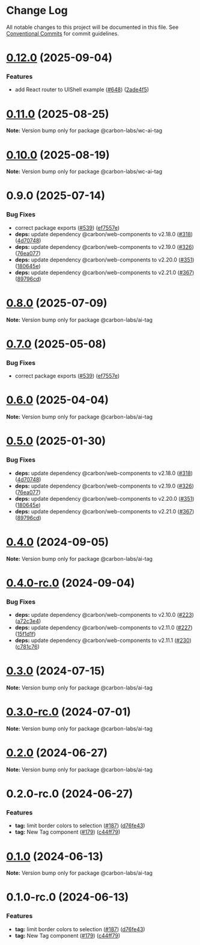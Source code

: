 # Change Log

All notable changes to this project will be documented in this file.
See [Conventional Commits](https://conventionalcommits.org) for commit guidelines.

# [0.12.0](https://github.com/carbon-design-system/carbon-labs/compare/@carbon-labs/wc-ai-tag@0.11.0...@carbon-labs/wc-ai-tag@0.12.0) (2025-09-04)


### Features

* add React router to UIShell example ([#648](https://github.com/carbon-design-system/carbon-labs/issues/648)) ([2ade4f5](https://github.com/carbon-design-system/carbon-labs/commit/2ade4f50e84123a21081ab47751da99549624f47))





# [0.11.0](https://github.com/carbon-design-system/carbon-labs/compare/@carbon-labs/wc-ai-tag@0.10.0...@carbon-labs/wc-ai-tag@0.11.0) (2025-08-25)

**Note:** Version bump only for package @carbon-labs/wc-ai-tag





# [0.10.0](https://github.com/carbon-design-system/carbon-labs/compare/@carbon-labs/wc-ai-tag@0.9.0...@carbon-labs/wc-ai-tag@0.10.0) (2025-08-19)

**Note:** Version bump only for package @carbon-labs/wc-ai-tag





# 0.9.0 (2025-07-14)


### Bug Fixes

* correct package exports ([#539](https://github.com/carbon-design-system/carbon-labs/issues/539)) ([ef7557e](https://github.com/carbon-design-system/carbon-labs/commit/ef7557e10c1385a6bdc60d32361ce7ba2dad263c))
* **deps:** update dependency @carbon/web-components to v2.18.0 ([#318](https://github.com/carbon-design-system/carbon-labs/issues/318)) ([4d70748](https://github.com/carbon-design-system/carbon-labs/commit/4d707483ceb69b728c75b4e05746eccbf2d2edb9))
* **deps:** update dependency @carbon/web-components to v2.19.0 ([#326](https://github.com/carbon-design-system/carbon-labs/issues/326)) ([76ea077](https://github.com/carbon-design-system/carbon-labs/commit/76ea077a3b1aa313e47b399cd9cea865d9d37641))
* **deps:** update dependency @carbon/web-components to v2.20.0 ([#351](https://github.com/carbon-design-system/carbon-labs/issues/351)) ([180645e](https://github.com/carbon-design-system/carbon-labs/commit/180645e976108e588d302dffb2b93fa8c2e688da))
* **deps:** update dependency @carbon/web-components to v2.21.0 ([#367](https://github.com/carbon-design-system/carbon-labs/issues/367)) ([89796cd](https://github.com/carbon-design-system/carbon-labs/commit/89796cdbf0cf36a338102638362855d5ebc76bf5))





# [0.8.0](https://github.com/carbon-design-system/carbon-labs/compare/@carbon-labs/ai-tag@0.7.0...@carbon-labs/ai-tag@0.8.0) (2025-07-09)

**Note:** Version bump only for package @carbon-labs/ai-tag





# [0.7.0](https://github.com/carbon-design-system/carbon-labs/compare/@carbon-labs/ai-tag@0.6.0...@carbon-labs/ai-tag@0.7.0) (2025-05-08)


### Bug Fixes

* correct package exports ([#539](https://github.com/carbon-design-system/carbon-labs/issues/539)) ([ef7557e](https://github.com/carbon-design-system/carbon-labs/commit/ef7557e10c1385a6bdc60d32361ce7ba2dad263c))





# [0.6.0](https://github.com/carbon-design-system/carbon-labs/compare/@carbon-labs/ai-tag@0.5.0...@carbon-labs/ai-tag@0.6.0) (2025-04-04)

**Note:** Version bump only for package @carbon-labs/ai-tag





# [0.5.0](https://github.com/carbon-design-system/carbon-labs/compare/@carbon-labs/ai-tag@0.3.0-rc.0...@carbon-labs/ai-tag@0.5.0) (2025-01-30)


### Bug Fixes

* **deps:** update dependency @carbon/web-components to v2.18.0 ([#318](https://github.com/carbon-design-system/carbon-labs/issues/318)) ([4d70748](https://github.com/carbon-design-system/carbon-labs/commit/4d707483ceb69b728c75b4e05746eccbf2d2edb9))
* **deps:** update dependency @carbon/web-components to v2.19.0 ([#326](https://github.com/carbon-design-system/carbon-labs/issues/326)) ([76ea077](https://github.com/carbon-design-system/carbon-labs/commit/76ea077a3b1aa313e47b399cd9cea865d9d37641))
* **deps:** update dependency @carbon/web-components to v2.20.0 ([#351](https://github.com/carbon-design-system/carbon-labs/issues/351)) ([180645e](https://github.com/carbon-design-system/carbon-labs/commit/180645e976108e588d302dffb2b93fa8c2e688da))
* **deps:** update dependency @carbon/web-components to v2.21.0 ([#367](https://github.com/carbon-design-system/carbon-labs/issues/367)) ([89796cd](https://github.com/carbon-design-system/carbon-labs/commit/89796cdbf0cf36a338102638362855d5ebc76bf5))





# [0.4.0](https://github.com/carbon-design-system/carbon-labs/compare/@carbon-labs/ai-tag@0.4.0-rc.0...@carbon-labs/ai-tag@0.4.0) (2024-09-05)

**Note:** Version bump only for package @carbon-labs/ai-tag





# [0.4.0-rc.0](https://github.com/carbon-design-system/carbon-labs/compare/@carbon-labs/ai-tag@0.3.0-rc.0...@carbon-labs/ai-tag@0.4.0-rc.0) (2024-09-04)


### Bug Fixes

* **deps:** update dependency @carbon/web-components to v2.10.0 ([#223](https://github.com/carbon-design-system/carbon-labs/issues/223)) ([a72c3e4](https://github.com/carbon-design-system/carbon-labs/commit/a72c3e4bc8dbd4063feac9352490ded6819e432c))
* **deps:** update dependency @carbon/web-components to v2.11.0 ([#227](https://github.com/carbon-design-system/carbon-labs/issues/227)) ([15f1d1f](https://github.com/carbon-design-system/carbon-labs/commit/15f1d1f75f31dbd9cfbb46cbfcb96b02492dbd4d))
* **deps:** update dependency @carbon/web-components to v2.11.1 ([#230](https://github.com/carbon-design-system/carbon-labs/issues/230)) ([c781c76](https://github.com/carbon-design-system/carbon-labs/commit/c781c76d23d4d268c77ea4dc3f98a38c898f2d51))





# [0.3.0](https://github.com/carbon-design-system/carbon-labs/compare/@carbon-labs/ai-tag@0.3.0-rc.0...@carbon-labs/ai-tag@0.3.0) (2024-07-15)

**Note:** Version bump only for package @carbon-labs/ai-tag





# [0.3.0-rc.0](https://github.com/carbon-design-system/carbon-labs/compare/@carbon-labs/ai-tag@0.2.0...@carbon-labs/ai-tag@0.3.0-rc.0) (2024-07-01)

**Note:** Version bump only for package @carbon-labs/ai-tag





# [0.2.0](https://github.com/carbon-design-system/carbon-labs/compare/@carbon-labs/ai-tag@0.2.0-rc.0...@carbon-labs/ai-tag@0.2.0) (2024-06-27)

**Note:** Version bump only for package @carbon-labs/ai-tag





# 0.2.0-rc.0 (2024-06-27)


### Features

* **tag:** limit border colors to selection ([#187](https://github.com/carbon-design-system/carbon-labs/issues/187)) ([d76fe43](https://github.com/carbon-design-system/carbon-labs/commit/d76fe4379587ba5fe87ac91895cfaeb223ebd81f))
* **tag:** New Tag component ([#179](https://github.com/carbon-design-system/carbon-labs/issues/179)) ([c44ff79](https://github.com/carbon-design-system/carbon-labs/commit/c44ff7938a1a9db2e0cc1239350cd3b978dafc25))





# [0.1.0](https://github.com/carbon-design-system/carbon-labs/compare/@carbon-labs/ai-tag@0.1.0-rc.0...@carbon-labs/ai-tag@0.1.0) (2024-06-13)

**Note:** Version bump only for package @carbon-labs/ai-tag





# 0.1.0-rc.0 (2024-06-13)


### Features

* **tag:** limit border colors to selection ([#187](https://github.com/carbon-design-system/carbon-labs/issues/187)) ([d76fe43](https://github.com/carbon-design-system/carbon-labs/commit/d76fe4379587ba5fe87ac91895cfaeb223ebd81f))
* **tag:** New Tag component ([#179](https://github.com/carbon-design-system/carbon-labs/issues/179)) ([c44ff79](https://github.com/carbon-design-system/carbon-labs/commit/c44ff7938a1a9db2e0cc1239350cd3b978dafc25))
